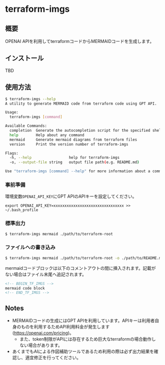 # terraform-imgs

## 概要
OPENAI APIを利用してterraformコードからMERMAIDコードを生成します。

## インストール
TBD

## 使用方法

```bash
$ terraform-imgs --help
A utility to generate MERMAID code from terraform code using GPT API.

Usage:
  terraform-imgs [command]

Available Commands:
  completion  Generate the autocompletion script for the specified shell
  help        Help about any command
  mermaid     Generate mermaid diagrams from terraform files
  version     Print the version number of terraform-imgs

Flags:
  -h, --help                 help for terraform-imgs
  -o, --output-file string   output file path(e.g. README.md)

Use "terraform-imgs [command] --help" for more information about a command.
```

### 事前準備
環境変数`OPENAI_API_KEY`にGPT APIのAPIキーを設定してください。

```
export OPENAI_API_KEY=xxxxxxxxxxxxxxxxxxxxxxxxxxxxxxxx >> ~/.bash_profile
```


### 標準出力

```bash
$ terraform-imgs mermaid ./path/to/terraform-root
```

### ファイルへの書き込み

```bash
$ terraform-imgs mermaid ./path/to/terraform-root -o ./path/to/README.md
```
mermaidコードブロックは以下のコメントアウトの間に挿入されます。記載がない場合はファイル末尾へ追記されます。

```md
<!-- BEGIN_TF_IMGS -->
mermaid code block
<!-- END_TF_IMGS -->
```


## Notes

- MERMAIDコードの生成にはGPT APIを利用しています。APIキーは利用者自身のものを利用するためAPI利用料金が発生します(https://openai.com/pricing)。
  - また、token制限がAPIには存在するため巨大なterraformの場合動作しない場合があります。
- あくまでもAIによる作図補助ツールであるため利用の際は必ず出力結果を確認し、適宜修正を行ってください。
